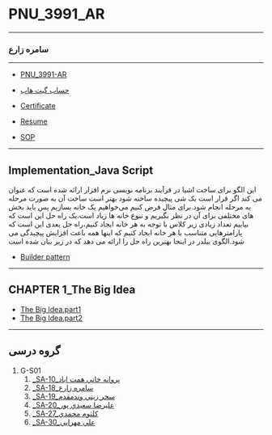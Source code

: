 # PNU_3991_AR
---------
### سامره زارع
 
---
- [PNU_3991-AR](https://github.com/samere-zare/PNU_3991_AR)
- [حساب گیت هاب](https://github.com/samere-zare)
- [Certificate](https://github.com/samere-zare/certificate/blob/main/JavaScript_certificate.jpg)

- [Resume](https://samere-zare.github.io/Resume/)

- [SOP](https://samere-zare.github.io/SOP/)

--------------
## Implementation_Java Script

این الگو برای ساخت اشیا در فرآیند برنامه نویسی نرم افزار ارائه شده است که عنوان می کند اگر قرار است یک شی پیچیده ساخته شود بهتر است ساخت آن به صورت مرحله به مرحله انجام شود.برای مثال فرض کنیم می‌خواهیم یک خانه بسازیم پس باید بخش های مختلفی برای آن در نظر بگیریم و تنوع خانه ها زیاد است،یک راه حل این است که بیاییم تعداد زیادی زیر کلاس با توجه به هر خانه ایجاد کنیم،راه حل بعدی این است که پارامترهایی متناسب با هر خانه ایجاد کنیم که اینها همه باعث افزایش پیچیدگی می شود.الگوی بیلدر در اینجا بهترین راه حل را ارائه می دهد که در زیر بیان شده است

- [Builder pattern](https://github.com/samere-zare/PNU_3991_AR/blob/main/SoftwareArchitecture/Builder%20pattern.mp4)
------------------
## CHAPTER 1_The Big Idea
- [The Big Idea.part1](https://github.com/samere-zare/PNU_3991_AR/blob/main/SoftwareArchitecture/part1.big%20idea.mp4)
- [The Big Idea.part2](https://github.com/samere-zare/PNU_3991_AR/blob/main/SoftwareArchitecture/part2..big%20idea.mp4)
--------------
## گروه  درسی

1. G-S01
   1. [_SA-10_پروانه خاني همت اباد](https://github.com/AliRazavi-edu/PNU_3991/tree/master/_MSc/SoftwareArchitecture/1115280_01/10_%D9%BE%D8%B1%D9%88%D8%A7%D9%86%D9%87%20%D8%AE%D8%A7%D9%86%D9%8A%20%D9%87%D9%85%D8%AA%20%D8%A7%D8%A8%D8%A7%D8%AF) 
   1. [_SA-18_سامره زارع](https://github.com/AliRazavi-edu/PNU_3991/tree/master/_MSc/SoftwareArchitecture/1115280_01/18_%D8%B3%D8%A7%D9%85%D8%B1%D9%87%20%D8%B2%D8%A7%D8%B1%D8%B9)
   1. [_SA-19_سحر زيني وندمقدم](https://github.com/AliRazavi-edu/PNU_3991/tree/master/_MSc/SoftwareArchitecture/1115280_01/19_%D8%B3%D8%AD%D8%B1%20%D8%B2%D9%8A%D9%86%D9%8A%20%D9%88%D9%86%D8%AF%D9%85%D9%82%D8%AF%D9%85)       
    1. [_SA-20_عليرضا سعيدي پور](https://github.com/AliRazavi-edu/PNU_3991/tree/master/_MSc/SoftwareArchitecture/1115280_01/20_%D8%B9%D9%84%D9%8A%D8%B1%D8%B6%D8%A7%20%D8%B3%D8%B9%D9%8A%D8%AF%D9%8A%20%D9%BE%D9%88%D8%B1)    
    1. [_SA-27_كلثوم محمدي](https://github.com/AliRazavi-edu/PNU_3991/tree/master/_MSc/SoftwareArchitecture/1115280_01/27_%D9%83%D9%84%D8%AB%D9%88%D9%85%20%D9%85%D8%AD%D9%85%D8%AF%D9%8A) 
    1. [_SA-30_علي مهرايي](https://github.com/AliRazavi-edu/PNU_3991/tree/master/_MSc/SoftwareArchitecture/1115280_01/30_%D8%B9%D9%84%D9%8A%20%D9%85%D9%87%D8%B1%D8%A7%D9%8A%D9%8A)   
